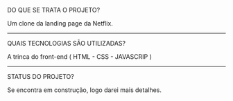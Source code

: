 DO QUE SE TRATA O PROJETO? 

Um clone da landing page da Netflix.
_____________________________________________________________

QUAIS TECNOLOGIAS SÃO UTILIZADAS?

A trinca do front-end ( HTML - CSS - JAVASCRIP )

______________________________________________________________


STATUS DO PROJETO?

Se encontra em construção, logo darei mais detalhes.
